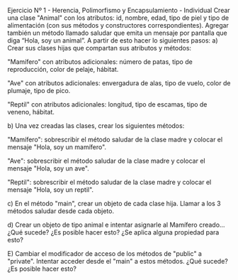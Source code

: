 Ejercicio Nº 1 - Herencia, Polimorfismo y Encapsulamiento - Individual
Crear una clase "Animal" con los atributos: id, nombre, edad, tipo de piel y tipo de alimentación (con sus métodos y constructores correspondientes). Agregar también un método llamado saludar que emita un mensaje por pantalla que diga “Hola, soy un animal”. A partir de esto hacer lo siguientes pasos:
a) Crear sus clases hijas que compartan sus atributos y métodos:


"Mamífero" con atributos adicionales: número de patas, tipo de reproducción, color de pelaje, hábitat.


"Ave" con atributos adicionales: envergadura de alas, tipo de vuelo, color de plumaje, tipo de pico.


"Reptil" con atributos adicionales: longitud, tipo de escamas, tipo de veneno, hábitat.


b) Una vez creadas las clases, crear los siguientes métodos:


"Mamífero": sobrescribir el método saludar de la clase madre y colocar el mensaje "Hola, soy un mamífero".


"Ave": sobrescribir el método saludar de la clase madre y colocar el mensaje "Hola, soy un ave".


"Reptil": sobrescribir el método saludar de la clase madre y colocar el mensaje "Hola, soy un reptil".


c) En el método "main", crear un objeto de cada clase hija. Llamar a los 3 métodos saludar desde cada objeto.


d) Crear un objeto de tipo animal e intentar asignarle al Mamífero creado… ¿Qué sucede? ¿Es posible hacer esto? ¿Se aplica alguna propiedad para esto?


E) Cambiar el modificador de acceso de los métodos de "public" a "private". Intentar acceder desde el "main" a estos métodos. ¿Qué sucede? ¿Es posible hacer esto?